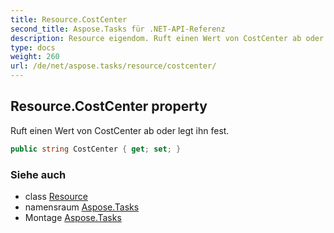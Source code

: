 ```yaml
---
title: Resource.CostCenter
second_title: Aspose.Tasks für .NET-API-Referenz
description: Resource eigendom. Ruft einen Wert von CostCenter ab oder legt ihn fest.
type: docs
weight: 260
url: /de/net/aspose.tasks/resource/costcenter/
---
```

## Resource.CostCenter property

Ruft einen Wert von CostCenter ab oder legt ihn fest.

```csharp
public string CostCenter { get; set; }
```

### Siehe auch

* class [Resource](../)
* namensraum [Aspose.Tasks](../../resource/)
* Montage [Aspose.Tasks](../../../)


